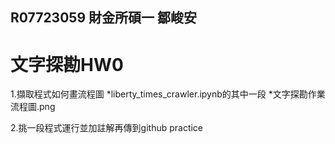 ## R07723059 財金所碩一 鄒峻安
# 文字探勘HW0
1.擷取程式如何畫流程圖
*liberty_times_crawler.ipynb的其中一段
*文字探勘作業流程圖.png

2.挑一段程式運行並加註解再傳到github
practice
